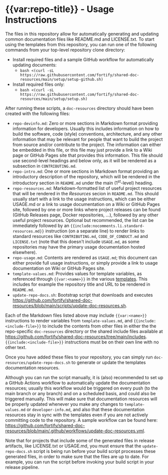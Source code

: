 # {{var:repo-title}} - Usage Instructions

The files in this repository allow for automatically generating and updating common documentation files like README.md and LICENSE.txt. To start using the templates from this repository, you can run one of the following commands from your top-level repository clone directory:

* Install required files and a sample GitHub workflow for automatically updating documents:
     * `bash <(curl -sL https://raw.githubusercontent.com/fortify/shared-doc-resources/main/setup/setup-github.sh)`
* Install required files only:
     * `bash <(curl -sL https://raw.githubusercontent.com/fortify/shared-doc-resources/main/setup/setup.sh)`

After running these scripts, a `doc-resources` directory should have been created with the following files:

* `repo-devinfo.md`: Zero or more sections in Markdown format providing information for developers. Usually this includes information on how to build the software, code (style) conventions, architecture, and any other information that may be relevant for people that want to build the project from source and/or contribute to the project. The information can either be embedded in this file, or this file may just provide a link to a Wiki page or GitHub Pages site that provides this information. This file should use second-level headings and below only, as it will be rendered as a subsection in `CONTRIBUTING.md`.
* `repo-intro.md`: One or more sections in Markdown format providing an introductory description of the repository, which will be rendered in the introductory section in `README.md` under the main (1<sup>st</sup>-level) heading.
* `repo-resources.md`: Markdown-formatted list of useful project resources that will be rendered in the *Resources* secion in `README.md`. This should usually start with a link to the usage instructions, which can be either USAGE.md or a link to usage documentation on a Wiki or GitHub Pages site, followed by one or more links where project releases can be found (GitHub Releases page, Docker repositories, ...), followed by any other useful project resources. Optional but recommended, the list can be immediately followed by an `{{include:nocomments.li.standard-resources.md}}` instruction (on a separate line) to render links to standard resources like `CONTRIBUTING.md`, `CODE_OF_CONDUCT.md` and `LICENSE.txt` (note that this doesn't include `USAGE.md`, as some repositories may have the primary usage documentation hosted elsewhere).
* `repo-usage.md`: Contents are rendered as `USAGE.md`; this document can either provide full usage instructions, or simply provide a link to usage documentation on Wiki or GitHub Pages site.
* `template-values.md`: Provides values for template variables, as referenced through `{{var:<name>}}` in the various [templates](https://github.com/fortify/shared-doc-resources/tree/main/templates). This includes for example the repository title and URL to be rendered in `README.md`.
* `update-repo-docs.sh`: Bootstrap script that downloads and executes https://github.com/fortify/shared-doc-resources/blob/main/scripts/update-doc-resources.sh.

Each of the Markdown files listed above may include `{{var:<name>}}` instructions to render variables from `template-values.md`, and `{{include:<include-file>}}` to include the contents from other files in either the the repo-specific `doc-resources` directory or the shared include files available at https://github.com/fortify/shared-doc-resources/tree/main/includes. `{{include:<include-file>}}` instructions must be on their own line with no other text.

Once you have added these files to your repository, you can simply run `doc-resources/update-repo-docs.sh` to generate or update the templates documentation resources. 

Although you can run the script manually, it is (also) recommended to set up a GitHub Actions workflow to automatically update the documentation resources; usually this workflow would be triggered on every push (to the main branch or any branch) and on a scheduled basis, and could also be triggered manually. This will make sure that documentation resources will be properly updated whenever you make any changes to `template-values.md` or `developer-info.md`, and also that these documentation resources stay in sync with the templates even if you are not actively committing code to the repository. A sample workflow can be found here: https://github.com/fortify/shared-doc-resources/blob/main/.github/workflows/update-doc-resources.yml.

Note that for projects that include some of the generated files in release artifacts, like LICENSE.txt or USAGE.md, you must ensure that the `update-repo-docs.sh` script is being run before your build script processes these generated files, in order to make sure that the files are up to date. For example, you can run the script before invoking your build script in your release pipeline.



